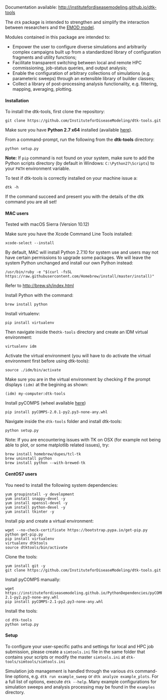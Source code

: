 Documentation available: http://institutefordiseasemodeling.github.io/dtk-tools

The `dtk` package is intended to strengthen and simplify the interaction between researchers and the [EMOD model](https://institutefordiseasemodeling.github.io/EMOD/).

Modules contained in this package are intended to:
- Empower the user to configure diverse simulations and arbitrarily complex campaigns built up from a standardized library of configuration fragments and utility functions;
- Facilitate transparent switching between local and remote HPC commissioning, job-status queries, and output analysis;
- Enable the configuration of arbitrary collections of simulations (e.g. parameteric sweeps) through an extensible library of builder classes;
- Collect a library of post-processing analysis functionality, e.g. filtering, mapping, averaging, plotting.

#### Installation

To install the dtk-tools, first clone the repository:
```
git clone https://github.com/InstituteforDiseaseModeling/dtk-tools.git
```

Make sure you have **Python 2.7 x64** installed (available [here](https://www.python.org/downloads/)).

From a command-prompt, run the following from the **dtk-tools** directory:
```
python setup.py
```

**Note:** If `pip` command is not found on your system, make sure to add the Python scripts directory (by default in Windows: `C:\Python27\Scripts`)
to your `PATH` environment variable.

To test if dtk-tools is correctly installed on your machine issue a:
```
dtk -h
```
If the command succeed and present you with the details of the dtk command you are all set!


#### MAC users ####
Tested with macOS Sierra (Version 10.12)

Make sure you have the Xcode Command Line Tools installed:
```
xcode-select --install
```

By default, MAC will install Python 2.7.10 for system use and users may not have certain permissions to upgrade some packages. We will leave the system Python unchanged and install our own Python instead:
```
/usr/bin/ruby -e "$(curl -fsSL https://raw.githubusercontent.com/Homebrew/install/master/install)"
```
Refer to http://brew.sh/index.html

Install Python with the command:
```
brew install python
```

Install virtualenv:
```
pip install virtualenv
```

Then navigate inside the`dtk-tools` directory and create an IDM virtual environment:
```
virtualenv idm
```

Activate the virtual environment (you will have to do activate the virtual environment first before using dtk-tools):
```
source ./idm/bin/activate
```

Make sure you are in the virtual environment by checking if the prompt displays `(idm)` at the begining as shown:
```
(idm) my-computer:dtk-tools
```

Install pyCOMPS (wheel available [here](https://institutefordiseasemodeling.github.io/PythonDependencies/pyCOMPS-2.0.1-py2.py3-none-any.whl))
```
pip install pyCOMPS-2.0.1-py2.py3-none-any.whl
```

Navigate inside the `dtk-tools` folder and install dtk-tools:
```
python setup.py
```

Note: If you are encountering issues with TK on OSX (for example not being able to plot, or some matplotlib related issues), try:
```
brew install homebrew/dupes/tcl-tk
brew uninstall python
brew install python --with-brewed-tk
```

#### CentOS7 users
You need to install the following system dependencies:
```
yum groupinstall -y development
yum install snappy-devel -y
yum install openssl-devel -y
yum install python-devel -y
yum install tkinter -y
```

Install pip and create a virtual environment:
```
wget --no-check-certificate https://bootstrap.pypa.io/get-pip.py
python get-pip.py
pip install virtualenv
virtualenv dtktools
source dtktools/bin/activate
```

Clone the tools:
```
yum install git -y
git clone https://github.com/InstituteforDiseaseModeling/dtk-tools.git
```

Install pyCOMPS manually:
```
wget https://institutefordiseasemodeling.github.io/PythonDependencies/pyCOMPS-2.1-py2.py3-none-any.whl
pip install pyCOMPS-2.1-py2.py3-none-any.whl
```

Install the tools:
```
cd dtk-tools
python setup.py
```


#### Setup

To configure your user-specific paths and settings for local and HPC job submission, please create a `simtools.ini` file in
the same folder that contains your scripts or modify the master `simtools.ini` at `dtk-tools/simtools/simtools.ini`

Simulation job management is handled through the various `dtk` command-line options, e.g. `dtk run example_sweep` or `dtk analyze example_plots`.  For a full list of options, execute `dtk --help`.  Many example configurations for simulation sweeps and analysis processing may be found in the `examples` directory.
